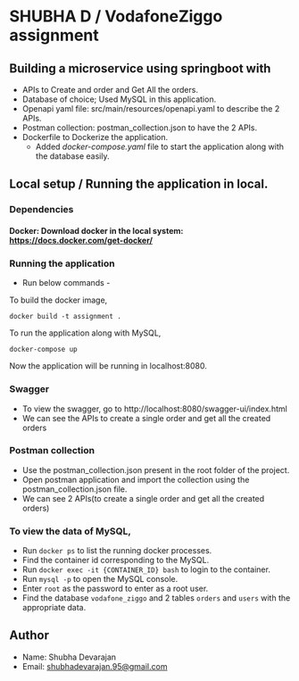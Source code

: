 # SHUBHA D / VodafoneZiggo assignment

## Building a microservice using springboot with

* APIs to Create and order and Get All the orders.
* Database of choice; Used MySQL in this application.
* Openapi yaml file: src/main/resources/openapi.yaml to describe the 2 APIs.
* Postman collection: postman_collection.json to have the 2 APIs.
* Dockerfile to Dockerize the application.
  * Added *docker-compose.yaml* file to start the application along with the database easily.

## Local setup / Running the application in local.

### Dependencies

#### Docker: Download docker in the local system: https://docs.docker.com/get-docker/

### Running the application

* Run below commands -

To build the docker image,

```docker build -t assignment .```

To run the application along with MySQL,

```docker-compose up```


Now the application will be running in localhost:8080.

### Swagger

* To view the swagger, go to http://localhost:8080/swagger-ui/index.html
* We can see the APIs to create a single order and get all the created orders

### Postman collection

* Use the postman_collection.json present in the root folder of the project.
* Open postman application and import the collection using the postman_collection.json file.
* We can see 2 APIs(to create a single order and get all the created orders)

### To view the data of MySQL,
* Run `docker ps` to list the running docker processes.
* Find the container id corresponding to the MySQL.
* Run `docker exec -it {CONTAINER_ID} bash` to login to the container.
* Run `mysql -p` to open the MySQL console.
* Enter `root` as the password to enter as a root user.
* Find the database `vodafone_ziggo` and 2 tables `orders` and `users` with the appropriate data.

## Author

* Name: Shubha Devarajan
* Email: shubhadevarajan.95@gmail.com
